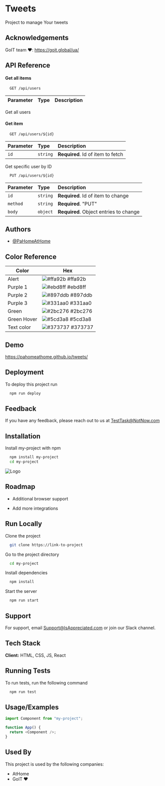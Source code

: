 # Tweets

Project to manage Your tweets

## Acknowledgements

GoIT team ❤️: https://goit.global/ua/

## API Reference

#### Get all items

```http
  GET /api/users
```

| Parameter | Type | Description |
| :-------- | :--- | :---------- |

Get all users

#### Get item

```http
  GET /api/users/${id}
```

| Parameter | Type     | Description                       |
| :-------- | :------- | :-------------------------------- |
| `id`      | `string` | **Required**. Id of item to fetch |

Get specific user by ID

```http
  PUT /api/users/${id}
```

| Parameter | Type     | Description                            |
| :-------- | :------- | :------------------------------------- |
| `id`      | `string` | **Required**. Id of item to change     |
| `method`  | `string` | **Required**. "PUT"                    |
| `body`    | `object` | **Required**. Object entries to change |

## Authors

- [@PaHomeAtHome](https://github.com/PaHomeAtHome)

## Color Reference

| Color       | Hex                                                              |
| ----------- | ---------------------------------------------------------------- |
| Alert       | ![#ffa92b](https://via.placeholder.com/10/ffa92b?text=+) #ffa92b |
| Purple 1    | ![#ebd8ff](https://via.placeholder.com/10/ebd8ff?text=+) #ebd8ff |
| Purple 2    | ![#897ddb](https://via.placeholder.com/10/897ddb?text=+) #897ddb |
| Purple 3    | ![#331aa0](https://via.placeholder.com/10/331aa0?text=+) #331aa0 |
| Green       | ![#2bc276](https://via.placeholder.com/10/2bc276?text=+) #2bc276 |
| Green Hover | ![#5cd3a8](https://via.placeholder.com/10/5cd3a8?text=+) #5cd3a8 |
| Text color  | ![#373737](https://via.placeholder.com/10/373737?text=+) #373737 |

## Demo

https://pahomeathome.github.io/tweets/

## Deployment

To deploy this project run

```bash
  npm run deploy
```

## Feedback

If you have any feedback, please reach out to us at TestTask@NotNow.com

## Installation

Install my-project with npm

```bash
  npm install my-project
  cd my-project
```

![Logo](https://getlogovector.com/wp-content/uploads/2020/10/readme-logo-vector.png)

## Roadmap

- Additional browser support

- Add more integrations

## Run Locally

Clone the project

```bash
  git clone https://link-to-project
```

Go to the project directory

```bash
  cd my-project
```

Install dependencies

```bash
  npm install
```

Start the server

```bash
  npm run start
```

## Support

For support, email Support@IsAppreciated.com or join our Slack channel.

## Tech Stack

**Client:** HTML, CSS, JS, React

## Running Tests

To run tests, run the following command

```bash
  npm run test
```

## Usage/Examples

```javascript
import Component from "my-project";

function App() {
  return <Component />;
}
```

## Used By

This project is used by the following companies:

- AtHome
- GoIT ❤️
